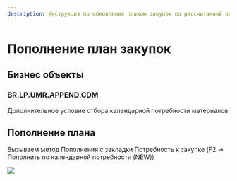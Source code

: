 ```yaml
---
description: Инструкция по обновления планом закупок по рассчитанной потребности
---
```


# Пополнение план закупок

## Бизнес объекты

### BR.LP.UMR.APPEND.CDM

Дополнительное условие отбора календарной потребности материалов

## Пополнение плана

Вызываем метод Пополнения с закладки Потребность к закупке (F2 -> Пополнить по календарной потребности (NEW))

![](<../../.gitbook/assets/image (697).png>)

